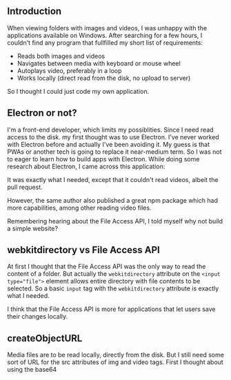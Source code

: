 ## Introduction

When viewing folders with images and videos, I was unhappy with the applications available on Windows. After searching for a few hours, I couldn't find any program that fullfilled my short list of requirements:

- Reads both images and videos
- Navigates between media with keyboard or mouse wheel
- Autoplays video, preferably in a loop
- Works locally (direct read from the disk, no upload to server)

So I thought I could just code my own application.

## Electron or not?

I'm a front-end developer, which limits my possiblities. Since I need read access to the disk. my first thought was to use Electron. I've never worked with Electron before and actually I've been avoiding it. My guess is that PWAs or another tech is going to replace it near-medium term. So I was not to eager to learn how to build apps with Electron.
While doing some research about Electron, I came across this application:

It was exactly what I needed, except that it couldn't read videos, albeit the pull request.

However, the same author also published a great npm package which had more capabilities, among other reading video files.

Remembering hearing about the File Access API, I told myself why not build a simple website?

## webkitdirectory vs File Access API

At first I thought that the File Access API was the only way to read the content of a folder. But actually the `webkitdirectory` attribute on the `<input type="file">` element allows entire directory with file contents to be selected. So a basic `input` tag with the `webkitdirectory` attribute is exactly what I needed.

I think that the File Access API is more for applications that let users save their changes locally.

## createObjectURL

Media files are to be read locally, directly from the disk. But I still need some sort of URL for the src attributes of img and video tags. First I thought about using the base64
